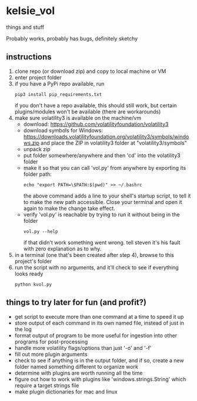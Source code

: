 # kelsie_vol
things and stuff

Probably works, probably has bugs, definitely sketchy


## instructions
1) clone repo (or download zip) and copy to local machine or VM
2) enter project folder
3) if you have a PyPi repo available, run
   ```
   pip3 install pip_requirements.txt
   ```
   if you don't have a repo available, this should still work, but certain plugins/modules won't be available (there are workarounds)
4) make sure volatility3 is available on the machine/vm
    - download: https://github.com/volatilityfoundation/volatility3
    - download symbols for Windows: https://downloads.volatilityfoundation.org/volatility3/symbols/windows.zip and place the ZIP in volatility3 folder at "volatility3/symbols"
    - unpack zip
    - put folder somewhere/anywhere and then 'cd' into the volatility3 folder
    - make it so that you can call 'vol.py' from anywhere by exporting its folder path:
       ```
       echo "export PATH=\$PATH:$(pwd)" >> ~/.bashrc
       ```
       the above command adds a line to your shell's startup script, to tell it to make the new path accessible. Close your terminal and open it again to make the change take effect.
    - verify 'vol.py' is reachable by trying to run it without being in the folder
       ```
       vol.py --help
       ```
       if that didn't work something went wrong. tell steven it's his fault with zero explanation as to why.
5) in a terminal (one that's been created after step 4), browse to this project's folder
6) run the script with no arguments, and it'll check to see if everything looks ready
   ```
   python kvol.py
   ```

## things to try later for fun (and profit?)
- get script to execute more than one command at a time to speed it up
- store output of each command in its own named file, instead of just in the log
- format output of program to be more useful for ingestion into other programs for post-processing
- handle more volatility flags/options than just '-o' and '-f'
- fill out more plugin arguments
- check to see if anything is in the output folder, and if so, create a new folder named something different to organize work
- determine with plugins are worth running all the time
- figure out how to work with plugins like 'windows.strings.String' which require a target strings file
- make plugin dictionaries for mac and linux
